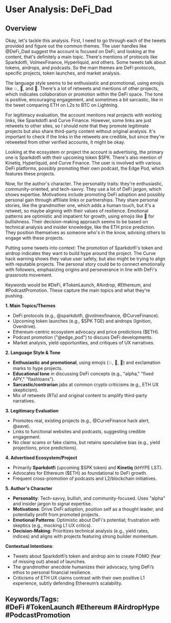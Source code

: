 # User Analysis: DeFi_Dad

## Overview

<think>
Okay, let's tackle this analysis. First, I need to go through each of the tweets provided and figure out the common themes. The user handles like @DeFi_Dad suggest the account is focused on DeFi, and looking at the content, that's definitely a main topic. There's mentions of protocols like Sparkdotfi, VolmexFinance, Hyperliquid, and others. Some tweets talk about tokens, airdrops, and podcasts. So the main themes are DeFi protocols, specific projects, token launches, and market analysis.

The language style seems to be enthusiastic and promotional, using emojis like 💥, 👏, and 👀. There's a lot of retweets and mentions of other projects, which indicates collaboration or promotion within the DeFi space. The tone is positive, encouraging engagement, and sometimes a bit sarcastic, like in the tweet comparing ETH on L2s to BTC on Lightning.

For legitimacy evaluation, the account mentions real projects with working links, like Sparkdotfi and Curve Finance. However, some links are just retweets to other sites, so I should note that they promote legitimate projects but also share third-party content without original analysis. It's important to check if the links in the retweets are credible, but since they're retweeted from other verified accounts, it might be okay.

Looking at the ecosystem or project the account is advertising, the primary one is Sparkdotfi with their upcoming token $SPK. There's also mention of Kinetiq, Hyperliquid, and Curve Finance. The user is involved with various DeFi platforms, possibly promoting their own podcast, the Edge Pod, which features these projects.

Now, for the author's character. The personality traits: they're enthusiastic, community-oriented, and tech-savvy. They use a lot of DeFi jargon, which shows expertise. Motivations include promoting DeFi adoption and possibly personal gain through affiliate links or partnerships. They share personal stories, like the grandmother one, which adds a human touch, but it's a retweet, so maybe aligning with their values of resilience. Emotional patterns are optimistic and impatient for growth, using emojis like 🐂 for bullishness. Their decision-making approach seems to be based on technical analysis and insider knowledge, like the ETH price prediction. They position themselves as someone who's in the know, advising others to engage with these projects.

Putting some tweets into context: The promotion of Sparkdotfi's token and airdrop indicates they want to build hype around the project. The Curve hack warning shows they value user safety, but also might be trying to align with reputable projects. The personal story could be to connect emotionally with followers, emphasizing origins and perseverance in line with DeFi's grassroots movement.

Keywords would be #DeFi, #TokenLaunch, #Airdrop, #Ethereum, and #PodcastPromotion. These capture the main topics and what they're pushing.
</think>

**1. Main Topics/Themes**  
- DeFi protocols (e.g., @sparkdotfi, @volmexfinance, @CurveFinance).  
- Upcoming token launches (e.g., $SPK TGE) and airdrops (Ignition, Overdrive).  
- Ethereum-centric ecosystem advocacy and price predictions ($ETH).  
- Podcast promotion ("@edge_pod") to discuss DeFi developments.  
- Market analysis, yield opportunities, and critiques of UX narratives.  

**2. Language Style & Tone**  
- **Enthusiastic and promotional**, using emojis (💥, 🐂, 🤡) and exclamation marks to hype projects.  
- **Educational tone** in discussing DeFi concepts (e.g., "alpha," "fixed APY," "flashloans").  
- **Sarcastic/contrarian** jabs at common crypto criticisms (e.g., ETH UX skepticism).  
- Mix of retweets (RTs) and original content to amplify third-party narratives.  

**3. Legitimacy Evaluation**  
- Promotes real, existing projects (e.g., @CurveFinance hack alert, @aave).  
- Links to functional websites and podcasts, suggesting credible engagement.  
- No clear scams or fake claims, but retains speculative bias (e.g., yield projections, price predictions).  

**4. Advertised Ecosystem/Project**  
- Primarily **Sparkdotfi** (upcoming $SPK token) and **Kinetiq** (kHYPE LST).  
- Advocates for Ethereum ($ETH) as foundational to DeFi growth.  
- Frequent cross-promotion of podcasts and L2/blockchain initiatives.  

**5. Author's Character**  
- **Personality**: Tech-savvy, bullish, and community-focused. Uses "alpha" and insider jargon to signal expertise.  
- **Motivations**: Drive DeFi adoption, position self as a thought leader, and potentially profit from promoted projects.  
- **Emotional Patterns**: Optimistic about DeFi's potential; frustration with skeptics (e.g., mocking L1 UX critics).  
- **Decision-Making**: Prioritizes technical analysis (e.g., yield rates, indices) and aligns with projects featuring strong builder momentum.  

**Contextual Intentions**:  
- Tweets about Sparkdotfi’s token and airdrop aim to create FOMO (fear of missing out) ahead of launches.  
- The grandmother anecdote humanizes their advocacy, tying DeFi’s ethos to personal financial resilience.  
- Criticisms of ETH UX claims contrast with their own positive L1 experience, subtly defending Ethereum’s scalability.  

**Keywords/Tags**:  
#DeFi #TokenLaunch #Ethereum #AirdropHype #PodcastPromotion
---
